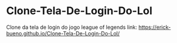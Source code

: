 # Clone-Tela-De-Login-Do-Lol
 Clone da tela de login do jogo league of legends
 link: https://erick-bueno.github.io/Clone-Tela-De-Login-Do-Lol/
